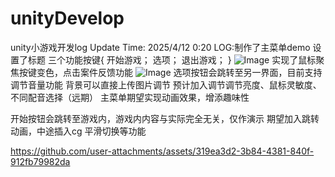 # unityDevelop
unity小游戏开发log
Update Time: 2025/4/12 0:20
LOG:制作了主菜单demo 设置了标题 三个功能按键{
  开始游戏；
  选项；
  退出游戏；
}
![Image](https://github.com/user-attachments/assets/6ff2dccf-8035-4f7b-9c0b-56fe1687ab8a)
实现了鼠标聚焦按键变色，点击案件反馈功能
![Image](https://github.com/user-attachments/assets/2d3d64d7-c2df-4437-bd9b-c854d356c205)
选项按钮会跳转至另一界面，目前支持调节音量功能
背景可以直接上传图片调节
预计加入调节调节亮度、鼠标灵敏度、不同配音选择（远期）
主菜单期望实现动画效果，增添趣味性

开始按钮会跳转至游戏内，游戏内内容与实际完全无关，仅作演示
期望加入跳转动画，中途插入cg 平滑切换等功能

https://github.com/user-attachments/assets/319ea3d2-3b84-4381-840f-912fb79982da
